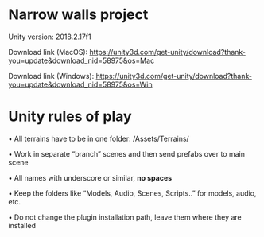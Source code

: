 # Narrow walls project
Unity version: 2018.2.17f1

Download link (MacOS): https://unity3d.com/get-unity/download?thank-you=update&download_nid=58975&os=Mac

Download link (Windows): https://unity3d.com/get-unity/download?thank-you=update&download_nid=58975&os=Win

# Unity rules of play

•	All terrains have to be in one folder: /Assets/Terrains/

•	Work in separate “branch” scenes and then send prefabs over to main scene

•	All names with underscore or similar, **no spaces**

•	Keep the folders like “Models, Audio, Scenes, Scripts..” for models, audio, etc.

•	Do not change the plugin installation path, leave them where they are installed


